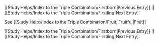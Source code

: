 [[Study Helps/Index to the Triple Combination/Firstborn|Previous Entry]]  ||  [[Study Helps/Index to the Triple Combination/Firstling|Next Entry]]

 See [[Study Helps/Index to the Triple Combination/Fruit, Fruitful|Fruit]]

[[Study Helps/Index to the Triple Combination/Firstborn|Previous Entry]]  ||  [[Study Helps/Index to the Triple Combination/Firstling|Next Entry]]